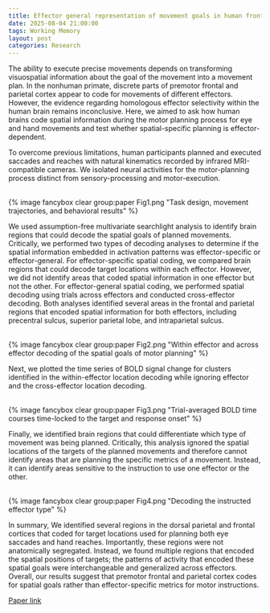 ```yaml
---
title: Effector general representation of movement goals in human frontal and parietal cortex
date: 2025-08-04 21:00:00
tags: Working Memory
layout: post
categories: Research
---
```


The ability to execute precise movements depends on transforming visuospatial information about the goal of the movement into a movement plan. In the nonhuman primate, discrete parts of premotor frontal and parietal cortex appear to code for movements of different effectors. However, the evidence regarding homologous effector selectivity within the human brain remains inconclusive. Here, we aimed to ask how human brains code spatial information during the motor planning process for eye and hand movements and test whether spatial-specific planning is effector-dependent. 

<!-- more -->

To overcome previous limitations, human participants planned and executed saccades and reaches with natural kinematics recorded by infrared MRI-compatible cameras. We isolated neural activities for the motor-planning process distinct from sensory-processing and motor-execution. 

<br>
{% image fancybox clear group:paper Fig1.png "Task design, movement trajectories, and behavioral results" %}
<br>

We used assumption-free multivariate searchlight analysis to identify brain regions that could decode the spatial goals of planned movements. Critically, we performed two types of decoding analyses to determine if the spatial information embedded in activation patterns was effector-specific or effector-general. For effector-specific spatial coding, we compared brain regions that could decode target locations within each effector. However, we did not identify areas that coded spatial information in one effector but not the other. For effector-general spatial coding, we performed spatial decoding using trials across effectors and conducted cross-effector decoding. Both analyses identified several areas in the frontal and parietal regions that encoded spatial information for both effectors, including precentral sulcus, superior parietal lobe, and intraparietal sulcus.

<br>
{% image fancybox clear group:paper Fig2.png "Within effector and across effector decoding of the spatial goals of motor planning" %}
<br>

Next, we plotted the time series of BOLD signal change for clusters identified in the within-effector location decoding while ignoring effector and the cross-effector location decoding.

<br>
{% image fancybox clear group:paper Fig3.png "Trial-averaged BOLD time courses time-locked to the target and response onset" %}
<br>

Finally, we identified brain regions that could differentiate which type of movement was being planned. Critically, this analysis ignored the spatial locations of the targets of the planned movements and therefore cannot identify areas that are planning the specific metrics of a movement. Instead, it can identify areas sensitive to the instruction to use one effector or the other.

<br>
{% image fancybox clear group:paper Fig4.png "Decoding the instructed effector type" %}
<br>

In summary, We identified several regions in the dorsal parietal and frontal cortices that coded for target locations used for planning both eye saccades and hand reaches. Importantly, these regions were not anatomically segregated. Instead, we found multiple regions that encoded the spatial positions of targets; the patterns of activity that encoded these spatial goals were interchangeable and generalized across effectors. Overall, our results suggest that premotor frontal and parietal cortex codes for spatial goals rather than effector-specific metrics for motor instructions.


[Paper link](https://doi.org/10.1016/j.neuroimage.2025.121124)